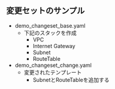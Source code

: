 ## 変更セットのサンプル
- demo_changeset_base.yaml
  - 下記のスタックを作成
    - VPC
    - Internet Gateway
    - Subnet
    - RouteTable
- demo_changeset_change.yaml
  - 変更されたテンプレート
    - SubnetとRouteTableを追加する
